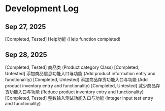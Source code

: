 # Development Log

## Sep 27, 2025
  [Completed, Tested] Help功能 (Help function completed)

## Sep 28, 2025
  [Completed, Tested] 商品类 (Product category Class)
  [Completed, Untested] 添加商品信息功能入口与功能 (Add product information entry and functionality)
  [Completed, Untested] 添加商品存货功能入口与功能 (Add product inventory entry and functionality)
  [Completed, Untested] 减少商品存货功能入口与功能 (Reduce product inventory entry and functionality)
  [Completed, Tested] 整数输入测试功能入口与功能 (Integer input test entry and functionality)

